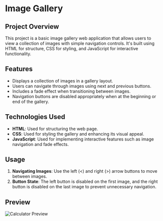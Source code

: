 # Image Gallery

## Project Overview

This project is a basic image gallery web application that allows users to view a collection of images with simple navigation controls. It's built using HTML for structure, CSS for styling, and JavaScript for interactive functionality.

## Features

- Displays a collection of images in a gallery layout.
- Users can navigate through images using next and previous buttons.
- Includes a fade effect when transitioning between images.
- Navigation buttons are disabled appropriately when at the beginning or end of the gallery.


## Technologies Used

- **HTML**: Used for structuring the web page.
- **CSS**: Used for styling the gallery and enhancing its visual appeal.
- **JavaScript**: Used for implementing interactive features such as image navigation and fade effects.

## Usage

1. **Navigating Images**: Use the left (<) and right (>) arrow buttons to move between images.
2. **Button State**: The left button is disabled on the first image, and the right button is disabled on the last image to prevent unnecessary navigation.


## Preview

![Calculator Preview](../CodeAlpha_IMAGE_GALLERY/Image-Gallery.png)



